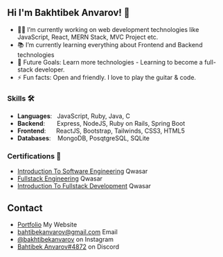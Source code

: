 ## Hi I'm Bakhtibek Anvarov! 👋
- 👨‍💻 I’m currently working on web development technologies like JavaScript, React, MERN Stack, MVC Project etc.
- 📚 I’m currently learning everything about Frontend and Backend technologies
- 🎯 Future Goals: Learn more technologies - Learning to become a full-stack developer.
- ⚡ Fun facts: Open and friendly. I love to play the guitar & code.

### Skills 🛠️
- **Languages**: &nbsp;                          JavaScript, Ruby, Java, C
- **Backend**:   &nbsp;&nbsp;&nbsp;&nbsp;&nbsp;  Express, NodeJS, Ruby on Rails, Spring Boot
- **Frontend**:  &nbsp;&nbsp;&nbsp;&nbsp;        ReactJS, Bootstrap, Tailwinds, CSS3, HTML5
- **Databases**: &nbsp;&nbsp;                    MongoDB, PosqtgreSQL, SQLite

### Certifications 📜
- [Introduction To Software Engineering](https://upskill.us.qwasar.io/certificates/MTIwMy1hbnZhcm92X2ItbWFyLTIwMjEtMTEtZWUwZA==) Qwasar
- [Fullstack Engineering](https://upskill.us.qwasar.io/certificates/MTM1Ni1hbnZhcm92X2ItanVsLTIwMjEtMzAtYzQ0ZQ==) Qwasar
- [Introduction To Fullstack Development](https://upskill.us.qwasar.io/certificates/MTIwMy1hbnZhcm92X2ItbWFyLTIwMjEtMTEtZWUwZA==) Qwasar

## Contact
- [Portfolio](https://anvarovb-portfolio.herokuapp.com/) My Website
- [bahtibekanvarov@gmail.com](./) Email
- [@bakhtibekanvarov](https://instagram.com/bakhtibekanvarov) on Instagram
- [Bahtibek Anvarov#4872](./) on Discord
